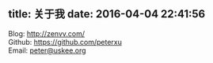 title: 关于我
date: 2016-04-04 22:41:56
---

Blog: http://zenvv.com/  
Github: https://github.com/peterxu  
Email: peter@uskee.org